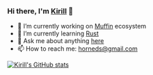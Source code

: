 ### Hi there, I'm [Kirill](https://klen.github.com) 👋

- 🔭 I’m currently working on [Muffin](https://github.com/klen/muffin) ecosystem
- 🌱 I’m currently learning [Rust](https://www.rust-lang.org/)
- 💬 Ask me about anything [here](https://github.com/klen/klen/issues)
- 📫 How to reach me: horneds@gmail.com

[![Kirill's GitHub stats](https://github-readme-stats.vercel.app/api?username=klen)](https://github.com/klen/github-readme-stats)

<!--
**klen/klen** is a ✨ _special_ ✨ repository because its `README.md` (this file) appears on your GitHub profile.

Here are some ideas to get you started:

- 🔭 I’m currently working on ...
- 🌱 I’m currently learning ...
- 👯 I’m looking to collaborate on ...
- 🤔 I’m looking for help with ...
- 💬 Ask me about ...
- 📫 How to reach me: ...
- 😄 Pronouns: ...
- ⚡ Fun fact: ...
-->
